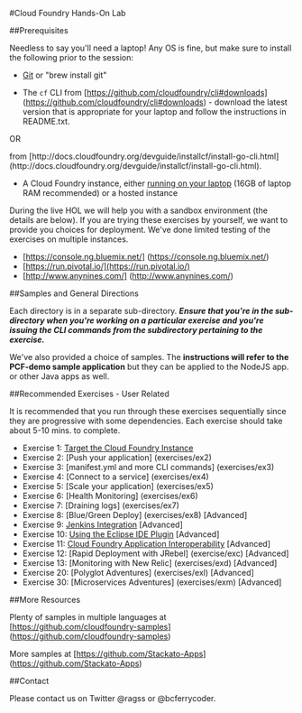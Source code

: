 #Cloud Foundry Hands-On Lab

##Prerequisites

Needless to say you'll need a laptop! Any OS is fine, but make sure to install the following prior to the session:

- [Git](http://git-scm.com/downloads) or "brew install git"

- The `cf` CLI from [https://github.com/cloudfoundry/cli#downloads] (https://github.com/cloudfoundry/cli#downloads) - download the latest version that is appropriate for your laptop and follow the instructions in README.txt. 
<p>
OR 
<p>
from [http://docs.cloudfoundry.org/devguide/installcf/install-go-cli.html](http://docs.cloudfoundry.org/devguide/installcf/install-go-cli.html).

- A Cloud Foundry instance, either [running on your laptop](https://github.com/cloudfoundry/bosh-lite) (16GB of laptop RAM recommended) or a hosted instance

During the live HOL we will help you with a sandbox environment (the details are below). If you are trying these exercises by yourself, we want to provide you choices for deployment. We've done limited testing of the exercises on multiple instances.


- [https://console.ng.bluemix.net/] (https://console.ng.bluemix.net/)
- [https://run.pivotal.io/](https://run.pivotal.io/)
- [http://www.anynines.com/] (http://www.anynines.com/)


##Samples and General Directions

Each directory is in a separate sub-directory. ***Ensure that you're in the sub-directory when you're working on a particular exercise and you're issuing the CLI commands from the subdirectory pertaining to the exercise.***

We've also provided a choice of samples. The **instructions will refer to the PCF-demo sample application** but they can be applied to the NodeJS app. or other Java apps as well.


##Recommended Exercises - User Related

It is recommended that you run through these exercises sequentially since they are progressive with some dependencies. Each exercise should take about 5-10 mins. to complete.

- Exercise 1: [Target the Cloud Foundry Instance](exercises/ex1)
- Exercise 2: [Push your application] (exercises/ex2)
- Exercise 3: [manifest.yml and more CLI commands] (exercises/ex3)
- Exercise 4: [Connect to a service] (exercises/ex4)
- Exercise 5: [Scale your application] (exercises/ex5)
- Exercise 6: [Health Monitoring] (exercises/ex6)
- Exercise 7: [Draining logs] (exercises/ex7) 
- Exercise 8: [Blue/Green Deploy] (exercises/ex8) [Advanced]
- Exercise 9: [Jenkins Integration](exercises/ex9) [Advanced]
- Exercise 10: [Using the Eclipse IDE Plugin](exercises/exa) [Advanced]
- Exercise 11: [Cloud Foundry Application Interoperability](exercises/exb) [Advanced]
- Exercise 12: [Rapid Deployment with JRebel] (exercise/exc) [Advanced]
- Exercise 13: [Monitoring with New Relic] (exercises/exd) [Advanced]
- Exercise 20: [Polyglot Adventures] (exercises/exl) [Advanced]
- Exercise 30: [Microservices Adventures] (exercises/exm) [Advanced]


##More Resources

Plenty of samples in multiple languages at [https://github.com/cloudfoundry-samples] (https://github.com/cloudfoundry-samples)

More samples at [https://github.com/Stackato-Apps] (https://github.com/Stackato-Apps)

##Contact

Please contact us on Twitter @ragss or @bcferrycoder.
